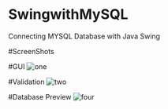 # SwingwithMySQL
Connecting MYSQL Database with Java Swing

#ScreenShots

#GUI
![one](![one](https://user-images.githubusercontent.com/24440543/193423256-6403ff69-5479-4f57-8a68-210aaf99721e.PNG)
)



#Validation 
![two](![two](https://user-images.githubusercontent.com/24440543/193423262-263d6e88-a87d-49ea-a987-3de9711aa632.PNG)
)





#Database Preview
![four](![four](https://user-images.githubusercontent.com/24440543/193423290-5e3dc7ee-57ae-47d5-950e-a11600566132.PNG)
)

